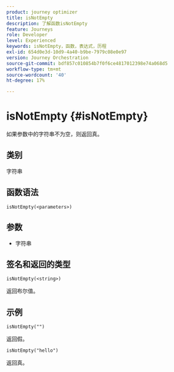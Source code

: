 ```yaml
---
product: journey optimizer
title: isNotEmpty
description: 了解函数isNotEmpty
feature: Journeys
role: Developer
level: Experienced
keywords: isNotEmpty，函数，表达式，历程
exl-id: 654d0e3d-10d9-4a40-b9be-7979c08e0e97
version: Journey Orchestration
source-git-commit: bdf857c010854b7f0f6ce4817012398e74a068d5
workflow-type: tm+mt
source-wordcount: '40'
ht-degree: 17%

---
```


# isNotEmpty {#isNotEmpty}

如果参数中的字符串不为空，则返回真。

## 类别

字符串

## 函数语法

`isNotEmpty(<parameters>)`

## 参数

* 字符串

## 签名和返回的类型

`isNotEmpty(<string>)`

返回布尔值。

## 示例

`isNotEmpty("")`

返回假。

`isNotEmpty("hello")`

返回真。
